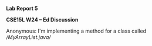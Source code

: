 **Lab Report 5**

**CSE15L W24
–
Ed Discussion**

Anonymous: I'm implementing a method for a class called */MyArrayList.java/*
